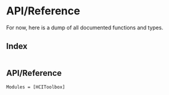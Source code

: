 # API/Reference

For now, here is a dump of all documented functions and types.

## Index

```@index
```

## API/Reference

```@autodocs
Modules = [HCIToolbox]
```
